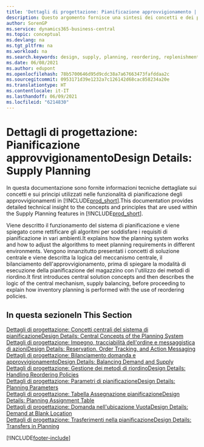 ```yaml
---
title: 'Dettagli di progettazione: Pianificazione approvvigionamento | Microsoft Docs'
description: Questo argomento fornisce una sintesi dei concetti e dei principi utilizzati nelle funzionalità di pianificazione degli approvvigionamenti in Business Central.
author: SorenGP
ms.service: dynamics365-business-central
ms.topic: conceptual
ms.devlang: na
ms.tgt_pltfrm: na
ms.workload: na
ms.search.keywords: design, supply, planning, reordering, replenishment
ms.date: 06/08/2021
ms.author: edupont
ms.openlocfilehash: 78b5700646d95d9cdc38a7a67663473fafddaa2c
ms.sourcegitcommit: 0953171d39e1232a7c126142d68cac858234a20e
ms.translationtype: HT
ms.contentlocale: it-IT
ms.lasthandoff: 06/09/2021
ms.locfileid: "6214830"
---
```

# <a name="design-details-supply-planning"></a><span data-ttu-id="8c963-103">Dettagli di progettazione: Pianificazione approvvigionamento</span><span class="sxs-lookup"><span data-stu-id="8c963-103">Design Details: Supply Planning</span></span>
<span data-ttu-id="8c963-104">In questa documentazione sono fornite informazioni tecniche dettagliate sui concetti e sui principi utilizzati nelle funzionalità di pianificazione degli approvvigionamenti in [!INCLUDE[prod_short](includes/prod_short.md)].</span><span class="sxs-lookup"><span data-stu-id="8c963-104">This documentation provides detailed technical insight to the concepts and principles that are used within the Supply Planning features in [!INCLUDE[prod_short](includes/prod_short.md)].</span></span>  

<span data-ttu-id="8c963-105">Viene descritto il funzionamento del sistema di pianificazione e viene spiegato come rettificare gli algoritmi per soddisfare i requisiti di pianificazione in vari ambienti.</span><span class="sxs-lookup"><span data-stu-id="8c963-105">It explains how the planning system works and how to adjust the algorithms to meet planning requirements in different environments.</span></span> <span data-ttu-id="8c963-106">Vengono innanzitutto presentati i concetti di soluzione centrale e viene descritta la logica del meccanismo centrale, il bilanciamento dell'approvvigionamento, prima di spiegare la modalità di esecuzione della pianificazione del magazzino con l'utilizzo dei metodi di riordino.</span><span class="sxs-lookup"><span data-stu-id="8c963-106">It first introduces central solution concepts and then describes the logic of the central mechanism, supply balancing, before proceeding to explain how inventory planning is performed with the use of reordering policies.</span></span>  

## <a name="in-this-section"></a><span data-ttu-id="8c963-107">In questa sezione</span><span class="sxs-lookup"><span data-stu-id="8c963-107">In This Section</span></span>  
[<span data-ttu-id="8c963-108">Dettagli di progettazione: Concetti centrali del sistema di pianificazione</span><span class="sxs-lookup"><span data-stu-id="8c963-108">Design Details: Central Concepts of the Planning System</span></span>](design-details-central-concepts-of-the-planning-system.md)  
[<span data-ttu-id="8c963-109">Dettagli di progettazione: Impegno, tracciabilità dell'ordine e messaggistica di azioni</span><span class="sxs-lookup"><span data-stu-id="8c963-109">Design Details: Reservation, Order Tracking, and Action Messaging</span></span>](design-details-reservation-order-tracking-and-action-messaging.md)  
[<span data-ttu-id="8c963-110">Dettagli di progettazione: Bilanciamento domanda e approvvigionamento</span><span class="sxs-lookup"><span data-stu-id="8c963-110">Design Details: Balancing Demand and Supply</span></span>](design-details-balancing-demand-and-supply.md)  
[<span data-ttu-id="8c963-111">Dettagli di progettazione: Gestione dei metodi di riordino</span><span class="sxs-lookup"><span data-stu-id="8c963-111">Design Details: Handling Reordering Policies</span></span>](design-details-handling-reordering-policies.md)  
[<span data-ttu-id="8c963-112">Dettagli di progettazione: Parametri di pianificazione</span><span class="sxs-lookup"><span data-stu-id="8c963-112">Design Details: Planning Parameters</span></span>](design-details-planning-parameters.md)  
[<span data-ttu-id="8c963-113">Dettagli di progettazione: Tabella Assegnazione pianificazione</span><span class="sxs-lookup"><span data-stu-id="8c963-113">Design Details: Planning Assignment Table</span></span>](design-details-planning-assignment-table.md)  
[<span data-ttu-id="8c963-114">Dettagli di progettazione: Domanda nell'ubicazione Vuota</span><span class="sxs-lookup"><span data-stu-id="8c963-114">Design Details: Demand at Blank Location</span></span>](design-details-demand-at-blank-location.md)  
[<span data-ttu-id="8c963-115">Dettagli di progettazione: Trasferimenti nella pianificazione</span><span class="sxs-lookup"><span data-stu-id="8c963-115">Design Details: Transfers in Planning</span></span>](design-details-transfers-in-planning.md)


[!INCLUDE[footer-include](includes/footer-banner.md)]